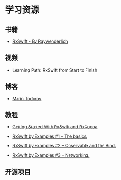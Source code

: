# 学习资源

## 书籍

* [RxSwift - By Raywenderlich](https://store.raywenderlich.com/products/rxswift?_ga=2.111876420.179976089.1501636764-762959702.1467251401)

## 视频

* [Learning Path: RxSwift from Start to Finish](https://academy.realm.io/posts/learning-path-rxswift-from-start-to-finish/)

## 博客

* [Marin Todorov](http://rx-marin.com)

[]()


## 教程

* [Getting Started With RxSwift and RxCocoa](https://www.raywenderlich.com/138547/getting-started-with-rxswift-and-rxcocoa)

* [RxSwift by Examples #1 – The basics.](https://www.thedroidsonroids.com/blog/ios/rxswift-by-examples-1-the-basics/)

* [RxSwift by Examples #2 – Observable and the Bind.](https://www.thedroidsonroids.com/blog/ios/rxswift-by-examples-2-observable-and-the-bind/)


* [RxSwift by Examples #3 – Networking.](https://www.thedroidsonroids.com/blog/ios/rxswift-examples-3-networking/)


[]()

[]()

## 开源项目

[]()

[]()

